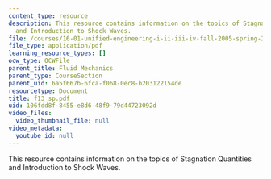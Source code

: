 ```yaml
---
content_type: resource
description: This resource contains information on the topics of Stagnation Quantities
  and Introduction to Shock Waves.
file: /courses/16-01-unified-engineering-i-ii-iii-iv-fall-2005-spring-2006/106fdd8f8455e8d648f979d44723092d_f13_sp.pdf
file_type: application/pdf
learning_resource_types: []
ocw_type: OCWFile
parent_title: Fluid Mechanics
parent_type: CourseSection
parent_uid: 6a5f667b-6fca-f068-0ec8-b203122154de
resourcetype: Document
title: f13_sp.pdf
uid: 106fdd8f-8455-e8d6-48f9-79d44723092d
video_files:
  video_thumbnail_file: null
video_metadata:
  youtube_id: null
---
```

This resource contains information on the topics of Stagnation Quantities and Introduction to Shock Waves.